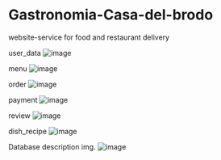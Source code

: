 # Gastronomia-Casa-del-brodo
website-service for food and restaurant delivery

user_data
![image](https://github.com/Sponk1/Gastronomia-Casa-del-brodo/assets/136521792/d163351b-b5f8-4c7e-91a1-33c0b9daa4c4)

menu
![image](https://github.com/Sponk1/Gastronomia-Casa-del-brodo/assets/136521792/74a7fbb3-abdf-45c3-8008-a46786187059)

order
![image](https://github.com/Sponk1/Gastronomia-Casa-del-brodo/assets/136521792/33f5f570-ac59-425c-b13b-a9916e2c300c)

payment
![image](https://github.com/Sponk1/Gastronomia-Casa-del-brodo/assets/136521792/3f8184f3-174f-4232-b535-3949d9f28e55)

review
![image](https://github.com/Sponk1/Gastronomia-Casa-del-brodo/assets/136521792/c49d92e9-bb5f-4a7a-b8d7-006ea3071371)

dish_recipe
![image](https://github.com/Sponk1/Gastronomia-Casa-del-brodo/assets/136521792/da374a80-f04c-40b5-ba4c-67b94dbcf284)


Database description img.
![image](https://github.com/Sponk1/Gastronomia-Casa-del-brodo/assets/136521792/0515743b-bceb-4975-b6de-2132f1fd5eae)
